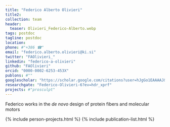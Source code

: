 ```yaml
---
title: "Federico Alberto Olivieri"
title2: 
collection: team
header:
  teaser: Olivieri_Federico-Alberto.webp 
tags: postdoc
tagline: postdoc
location: 
phone: #"+386 ☎"
email: "federico.alberto.olivieri@ki.si"
twitter: "FAOlivieri_"
linkedin: "federico-a-olivieri"
github: "FAOlivieri"
orcid: "0000-0002-6253-453X"
publons: #""
googlescholar: "https://scholar.google.com/citations?user=hJgGo1EAAAAJ&hl=en"
researchgate: "Federico-Olivieri-6?ev=hdr_xprf"
projects: #"prosculpt"
---
```

Federico works in the _de novo_ design of protein fibers and molecular motors

{% include person-projects.html %}
{% include publication-list.html %}
